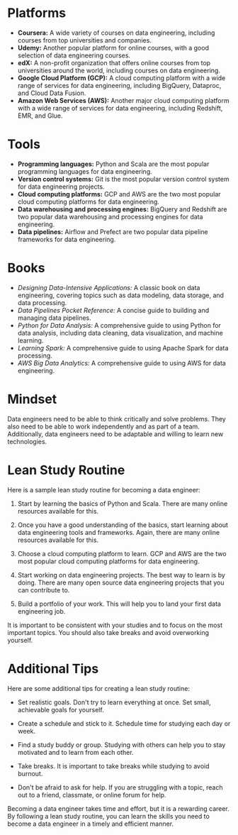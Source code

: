 # Platforms

- **Coursera:** A wide variety of courses on data engineering, including courses from top universities and companies.
- **Udemy:** Another popular platform for online courses, with a good selection of data engineering courses.
- **edX:** A non-profit organization that offers online courses from top universities around the world, including courses on data engineering.
- **Google Cloud Platform (GCP):** A cloud computing platform with a wide range of services for data engineering, including BigQuery, Dataproc, and Cloud Data Fusion.
- **Amazon Web Services (AWS):** Another major cloud computing platform with a wide range of services for data engineering, including Redshift, EMR, and Glue.

# Tools

- **Programming languages:** Python and Scala are the most popular programming languages for data engineering.
- **Version control systems:** Git is the most popular version control system for data engineering projects.
- **Cloud computing platforms:** GCP and AWS are the two most popular cloud computing platforms for data engineering.
- **Data warehousing and processing engines:** BigQuery and Redshift are two popular data warehousing and processing engines for data engineering.
- **Data pipelines:** Airflow and Prefect are two popular data pipeline frameworks for data engineering.

# Books

- *Designing Data-Intensive Applications:* A classic book on data engineering, covering topics such as data modeling, data storage, and data processing.
- *Data Pipelines Pocket Reference:* A concise guide to building and managing data pipelines.
- *Python for Data Analysis:* A comprehensive guide to using Python for data analysis, including data cleaning, data visualization, and machine learning.
- *Learning Spark:* A comprehensive guide to using Apache Spark for data processing.
- *AWS Big Data Analytics:* A comprehensive guide to using AWS for data engineering.

# Mindset

Data engineers need to be able to think critically and solve problems. They also need to be able to work independently and as part of a team. Additionally, data engineers need to be adaptable and willing to learn new technologies.

# Lean Study Routine

Here is a sample lean study routine for becoming a data engineer:

1. Start by learning the basics of Python and Scala. There are many online resources available for this.

2. Once you have a good understanding of the basics, start learning about data engineering tools and frameworks. Again, there are many online resources available for this.

3. Choose a cloud computing platform to learn. GCP and AWS are the two most popular cloud computing platforms for data engineering.

4. Start working on data engineering projects. The best way to learn is by doing. There are many open source data engineering projects that you can contribute to.

5. Build a portfolio of your work. This will help you to land your first data engineering job.

It is important to be consistent with your studies and to focus on the most important topics. You should also take breaks and avoid overworking yourself.

# Additional Tips

Here are some additional tips for creating a lean study routine:

- Set realistic goals. Don't try to learn everything at once. Set small, achievable goals for yourself.

- Create a schedule and stick to it. Schedule time for studying each day or week.

- Find a study buddy or group. Studying with others can help you to stay motivated and to learn from each other.

- Take breaks. It is important to take breaks while studying to avoid burnout.

- Don't be afraid to ask for help. If you are struggling with a topic, reach out to a friend, classmate, or online forum for help.

Becoming a data engineer takes time and effort, but it is a rewarding career. By following a lean study routine, you can learn the skills you need to become a data engineer in a timely and efficient manner.

